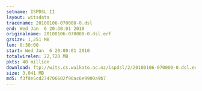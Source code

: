 ```yaml
---
setname: ISPDSL II
layout: witsdata
tracename: 20100106-070000-0.dsl
end: Wed Jan  6 20:30:01 2010
originalname: 20100106-070000-0.dsl.erf
gzsize: 1,251 MB
len: 0:30:00
start: Wed Jan  6 20:00:01 2010
totalwirelen: 22,720 MB
pkts: 40 million
download: ftp://wits.cs.waikato.ac.nz/ispdsl/2/20100106-070000-0.dsl.erf.gz
size: 3,041 MB
md5: f3fde5cd274706602f90ac6e9900a9b7
---
```

